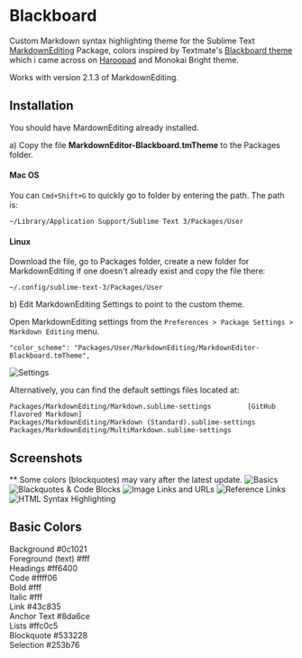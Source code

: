 # Blackboard

Custom Markdown syntax highlighting theme for the Sublime Text [MarkdownEditing](https://github.com/SublimeText-Markdown/MarkdownEditing) Package, colors inspired by Textmate's [Blackboard theme](https://github.com/textmate/themes.tmbundle/blob/master/Themes/Blackboard.tmTheme) which i came across on [Haroopad](https://github.com/rhiokim/haroopad) and Monokai Bright theme.

Works with version 2.1.3 of MarkdownEditing.

Installation
---
You should have MardownEditing already installed.

a) Copy the file **MarkdownEditor-Blackboard.tmTheme** to the Packages folder. 

#### Mac OS
You can `Cmd+Shift+G` to quickly go to folder by entering the path. The path is:
    
    ~/Library/Application Support/Sublime Text 3/Packages/User

#### Linux
Download the file, go to Packages folder, create a new folder for MarkdownEditing if one doesn't already exist and copy the file there: 

    ~/.config/sublime-text-3/Packages/User    

b) Edit MarkdownEditing Settings to point to the custom theme.

Open MarkdownEditing settings from the `Preferences > Package Settings > Markdown Editing` menu.

    "color_scheme": "Packages/User/MarkdownEditing/MarkdownEditor-Blackboard.tmTheme",  

![Settings](https://github.com/aamnah/MarkdownEditing-BlackboardTheme/blob/master/screenshots/settings.png)

Alternatively, you can find the default settings files located at:

    Packages/MarkdownEditing/Markdown.sublime-settings         [GitHub flavored Markdown]
    Packages/MarkdownEditing/Markdown (Standard).sublime-settings
    Packages/MarkdownEditing/MultiMarkdown.sublime-settings
    
Screenshots
---
** Some colors (blockquotes) may vary after the latest update.
![Basics](https://github.com/aamnah/MarkdownEditing-BlackboardTheme/blob/master/screenshots/basics.png)
![Blackquotes & Code Blocks](https://github.com/aamnah/MarkdownEditing-BlackboardTheme/blob/master/screenshots/code-blocks.png)
![Image Links and URLs](https://github.com/aamnah/MarkdownEditing-BlackboardTheme/blob/master/screenshots/images-urls.png)
![Reference Links](https://github.com/aamnah/MarkdownEditing-BlackboardTheme/blob/master/screenshots/reference-links.png)
![HTML Syntax Highlighting](https://github.com/aamnah/MarkdownEditing-BlackboardTheme/blob/master/screenshots/html-js.png)

Basic Colors
---
Background #0c1021    
Foreground (text) #fff  
Headings #ff6400  
Code #ffff06  
Bold #fff  
Italic #fff  
Link #43c835  
Anchor Text #8da6ce  
Lists #ffc0c5  
Blockquote #533228  
Selection #253b76  
